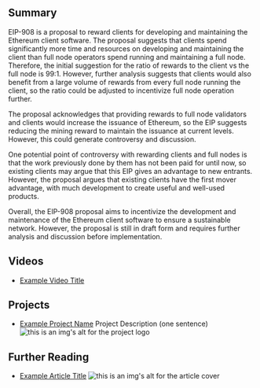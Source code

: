 ## Summary

EIP-908 is a proposal to reward clients for developing and maintaining the Ethereum client software. The proposal suggests that clients spend significantly more time and resources on developing and maintaining the client than full node operators spend running and maintaining a full node. Therefore, the initial suggestion for the ratio of rewards to the client vs the full node is 99:1. However, further analysis suggests that clients would also benefit from a large volume of rewards from every full node running the client, so the ratio could be adjusted to incentivize full node operation further. 

The proposal acknowledges that providing rewards to full node validators and clients would increase the issuance of Ethereum, so the EIP suggests reducing the mining reward to maintain the issuance at current levels. However, this could generate controversy and discussion. 

One potential point of controversy with rewarding clients and full nodes is that the work previously done by them has not been paid for until now, so existing clients may argue that this EIP gives an advantage to new entrants. However, the proposal argues that existing clients have the first mover advantage, with much development to create useful and well-used products. 

Overall, the EIP-908 proposal aims to incentivize the development and maintenance of the Ethereum client software to ensure a sustainable network. However, the proposal is still in draft form and requires further analysis and discussion before implementation.

## Videos

- [Example Video Title](https://www.youtube.com/watch?v=TDGq4aeevgY)

## Projects

- [Example Project Name](https://xxxx.xxx/xxxxx) Project Description (one sentence) ![this is an img's alt for the project logo](https://xxxx.xxx/project-logo.xxx)

## Further Reading

- [Example Article Title](https://xxxx.xxx/xxxxx) ![this is an img's alt for the article cover](https://xxxx.xxx/article-cover.xxx)
